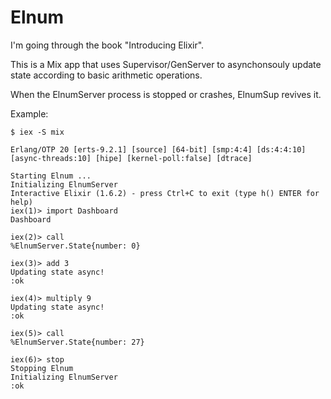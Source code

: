 # Elnum

I'm going through the book "Introducing Elixir".

This is a Mix app that uses Supervisor/GenServer to asynchonsouly update state according to basic arithmetic operations.

When the ElnumServer process is stopped or crashes, ElnumSup revives it.

Example:

```
$ iex -S mix

Erlang/OTP 20 [erts-9.2.1] [source] [64-bit] [smp:4:4] [ds:4:4:10] [async-threads:10] [hipe] [kernel-poll:false] [dtrace]

Starting Elnum ...
Initializing ElnumServer
Interactive Elixir (1.6.2) - press Ctrl+C to exit (type h() ENTER for help)
iex(1)> import Dashboard
Dashboard

iex(2)> call
%ElnumServer.State{number: 0}

iex(3)> add 3
Updating state async!
:ok

iex(4)> multiply 9
Updating state async!
:ok

iex(5)> call
%ElnumServer.State{number: 27}

iex(6)> stop
Stopping Elnum
Initializing ElnumServer
:ok

```
